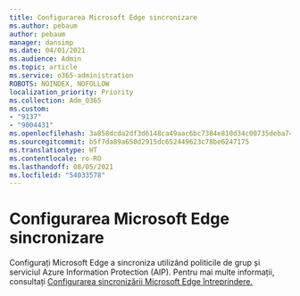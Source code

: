 ```yaml
---
title: Configurarea Microsoft Edge sincronizare
ms.author: pebaum
author: pebaum
manager: dansimp
ms.date: 04/01/2021
ms.audience: Admin
ms.topic: article
ms.service: o365-administration
ROBOTS: NOINDEX, NOFOLLOW
localization_priority: Priority
ms.collection: Adm_O365
ms.custom:
- "9137"
- "9004431"
ms.openlocfilehash: 3a858dcda2df3d6148ca49aac6bc7384e810d34c00735deba74dfe9dd31f5656
ms.sourcegitcommit: b5f7da89a650d2915dc652449623c78be6247175
ms.translationtype: HT
ms.contentlocale: ro-RO
ms.lasthandoff: 08/05/2021
ms.locfileid: "54033578"
---
```

# <a name="configure-microsoft-edge-sync"></a>Configurarea Microsoft Edge sincronizare

Configurați Microsoft Edge a sincroniza utilizând politicile de grup și serviciul Azure Information Protection (AIP). Pentru mai multe informații, consultați [Configurarea sincronizării Microsoft Edge întreprindere.](https://docs.microsoft.com/deployedge/microsoft-edge-enterprise-sync)